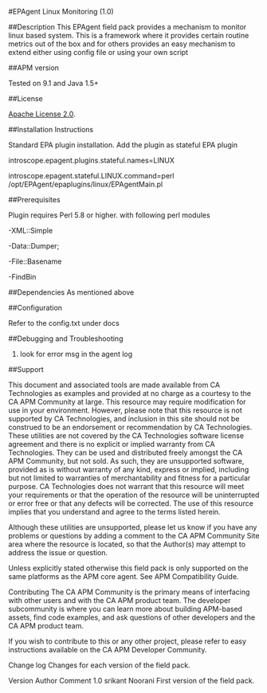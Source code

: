 #EPAgent Linux Monitoring (1.0)

##Description
This EPAgent field pack provides a mechanism to monitor linux based system. This is a framework where it provides certain routine metrics out of the box and for others provides an easy mechanism to extend either using config file or using your own script


##APM version

Tested on 9.1 and Java 1.5+ 



##License

[Apache License 2.0](LICENSE).

##Installation Instructions

Standard EPA plugin installation. Add the plugin as stateful EPA plugin

introscope.epagent.plugins.stateful.names=LINUX

introscope.epagent.stateful.LINUX.command=perl /opt/EPAgent/epaplugins/linux/EPAgentMain.pl
 

##Prerequisites

Plugin requires Perl 5.8 or higher. with following perl modules

-XML::Simple

-Data::Dumper;

-File::Basename

-FindBin



##Dependencies
As mentioned above


##Configuration

Refer to the config.txt under docs

##Debugging and Troubleshooting

1. look for error msg in the agent log

##Support

This document and associated tools are made available from CA Technologies as examples and provided at no charge as a courtesy to the CA APM Community at large. This resource may require modification for use in your environment. However, please note that this resource is not supported by CA Technologies, and inclusion in this site should not be construed to be an endorsement or recommendation by CA Technologies. These utilities are not covered by the CA Technologies software license agreement and there is no explicit or implied warranty from CA Technologies. They can be used and distributed freely amongst the CA APM Community, but not sold. As such, they are unsupported software, provided as is without warranty of any kind, express or implied, including but not limited to warranties of merchantability and fitness for a particular purpose. CA Technologies does not warrant that this resource will meet your requirements or that the operation of the resource will be uninterrupted or error free or that any defects will be corrected. The use of this resource implies that you understand and agree to the terms listed herein.

Although these utilities are unsupported, please let us know if you have any problems or questions by adding a comment to the CA APM Community Site area where the resource is located, so that the Author(s) may attempt to address the issue or question.

Unless explicitly stated otherwise this field pack is only supported on the same platforms as the APM core agent. See APM Compatibility Guide.

Contributing
The CA APM Community is the primary means of interfacing with other users and with the CA APM product team. The developer subcommunity is where you can learn more about building APM-based assets, find code examples, and ask questions of other developers and the CA APM product team.

If you wish to contribute to this or any other project, please refer to easy instructions available on the CA APM Developer Community.

Change log
Changes for each version of the field pack.

Version	Author		Comment
1.0	srikant Noorani	First version of the field pack.
